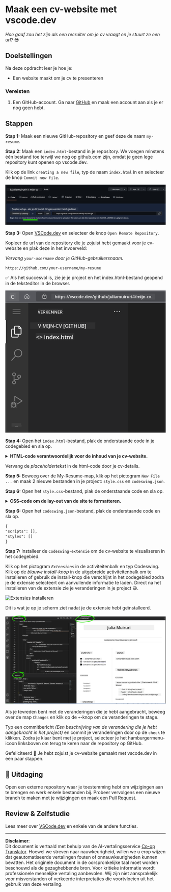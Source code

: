 <!--
CO_OP_TRANSLATOR_METADATA:
{
  "original_hash": "bd3aa6d2b879c30ea496c43aec1c49ed",
  "translation_date": "2025-08-29T01:03:15+00:00",
  "source_file": "8-code-editor/1-using-a-code-editor/assignment.md",
  "language_code": "nl"
}
-->
# Maak een cv-website met vscode.dev

_Hoe gaaf zou het zijn als een recruiter om je cv vraagt en je stuurt ze een url?_ 😎

<!----
TODO: voeg een optionele afbeelding toe
![Een code-editor gebruiken](../../../../translated_images/webdev101-vscode-dev.f53c14e8dad231ea09d9e07a2db4a01551d2dc6cdf21225038389e11156af023.nl.png)
> Sketchnote door [Auteur naam](https://example.com)
---->

<!---
## Pre-Lecture Quiz
[Pre-lecture quiz](https://ff-quizzes.netlify.app/web/quiz/3)
---->

## Doelstellingen

Na deze opdracht leer je hoe je:

- Een website maakt om je cv te presenteren

### Vereisten

1. Een GitHub-account. Ga naar [GitHub](https://github.com/) en maak een account aan als je er nog geen hebt.

## Stappen

**Stap 1:** Maak een nieuwe GitHub-repository en geef deze de naam `my-resume`.

**Stap 2:** Maak een `index.html`-bestand in je repository. We voegen minstens één bestand toe terwijl we nog op github.com zijn, omdat je geen lege repository kunt openen op vscode.dev.

Klik op de link `creating a new file`, typ de naam `index.html` in en selecteer de knop `Commit new file`.

![Maak een nieuw bestand op github.com](../../../../translated_images/new-file-github.com.c886796d800e8056561829a181be1382c5303da9d902d8b2dd82b68a4806e21f.nl.png)

**Stap 3:** Open [VSCode.dev](https://vscode.dev) en selecteer de knop `Open Remote Repository`.

Kopieer de url van de repository die je zojuist hebt gemaakt voor je cv-website en plak deze in het invoerveld:

_Vervang `your-username` door je GitHub-gebruikersnaam._

```
https://github.com/your-username/my-resume
```

✅ Als het succesvol is, zie je je project en het index.html-bestand geopend in de teksteditor in de browser.

![Maak een nieuw bestand](../../../../translated_images/project-on-vscode.dev.e79815a9a95ee7feac72ebe5c941c91279716be37c575dbdbf2f43bea2c7d8b6.nl.png)

**Stap 4:** Open het `index.html`-bestand, plak de onderstaande code in je codegebied en sla op.

<details>
    <summary><b>HTML-code verantwoordelijk voor de inhoud van je cv-website.</b></summary>
    
        <html>

            <head>
                <link href="style.css" rel="stylesheet">
                <link rel="stylesheet" href="https://cdnjs.cloudflare.com/ajax/libs/font-awesome/5.15.4/css/all.min.css">
                <title>Jouw Naam Hier!</title>
            </head>
            <body>
                <header id="header">
                    <!-- cv-header met je naam en titel -->
                    <h1>Jouw Naam Hier!</h1>
                    <hr>
                    Jouw Rol!
                    <hr>
                </header>
                <main>
                    <article id="mainLeft">
                        <section>
                            <h2>CONTACT</h2>
                            <!-- contactinformatie inclusief sociale media -->
                            <p>
                                <i class="fa fa-envelope" aria-hidden="true"></i>
                                <a href="mailto:username@domain.top-level domain">Schrijf hier je e-mailadres</a>
                            </p>
                            <p>
                                <i class="fab fa-github" aria-hidden="true"></i>
                                <a href="github.com/yourGitHubUsername">Schrijf hier je gebruikersnaam!</a>
                            </p>
                            <p>
                                <i class="fab fa-linkedin" aria-hidden="true"></i>
                                <a href="linkedin.com/yourLinkedInUsername">Schrijf hier je gebruikersnaam!</a>
                            </p>
                        </section>
                        <section>
                            <h2>VAARDIGHEDEN</h2>
                            <!-- jouw vaardigheden -->
                            <ul>
                                <li>Vaardigheid 1!</li>
                                <li>Vaardigheid 2!</li>
                                <li>Vaardigheid 3!</li>
                                <li>Vaardigheid 4!</li>
                            </ul>
                        </section>
                        <section>
                            <h2>OPLEIDING</h2>
                            <!-- jouw opleiding -->
                            <h3>Schrijf hier je opleiding!</h3>
                            <p>
                                Schrijf hier je onderwijsinstelling!
                            </p>
                            <p>
                                Start - Einddatum
                            </p>
                        </section>            
                    </article>
                    <article id="mainRight">
                        <section>
                            <h2>OVER</h2>
                            <!-- over jou -->
                            <p>Schrijf een stukje over jezelf!</p>
                        </section>
                        <section>
                            <h2>WERKERVARING</h2>
                            <!-- jouw werkervaring -->
                            <h3>Functietitel</h3>
                            <p>
                                Naam van de organisatie | Startmaand – Eindmaand
                            </p>
                            <ul>
                                    <li>Taak 1 - Schrijf wat je hebt gedaan!</li>
                                    <li>Taak 2 - Schrijf wat je hebt gedaan!</li>
                                    <li>Schrijf de resultaten/impact van je bijdrage</li>
                                    
                            </ul>
                            <h3>Functietitel 2</h3>
                            <p>
                                Naam van de organisatie | Startmaand – Eindmaand
                            </p>
                            <ul>
                                    <li>Taak 1 - Schrijf wat je hebt gedaan!</li>
                                    <li>Taak 2 - Schrijf wat je hebt gedaan!</li>
                                    <li>Schrijf de resultaten/impact van je bijdrage</li>
                                    
                            </ul>
                        </section>
                    </article>
                </main>
            </body>
        </html>
</details>

Vervang de _placeholdertekst_ in de html-code door je cv-details.

**Stap 5:** Beweeg over de My-Resume-map, klik op het pictogram `New File ...` en maak 2 nieuwe bestanden in je project: `style.css` en `codeswing.json`.

**Stap 6:** Open het `style.css`-bestand, plak de onderstaande code en sla op.

<details>
        <summary><b>CSS-code om de lay-out van de site te formatteren.</b></summary>
            
            body {
                font-family: 'Segoe UI', Tahoma, Geneva, Verdana, sans-serif;
                font-size: 16px;
                max-width: 960px;
                margin: auto;
            }
            h1 {
                font-size: 3em;
                letter-spacing: .6em;
                padding-top: 1em;
                padding-bottom: 1em;
            }

            h2 {
                font-size: 1.5em;
                padding-bottom: 1em;
            }

            h3 {
                font-size: 1em;
                padding-bottom: 1em;
            }
            main { 
                display: grid;
                grid-template-columns: 40% 60%;
                margin-top: 3em;
            }
            header {
                text-align: center;
                margin: auto 2em;
            }

            section {
                margin: auto 1em 4em 2em;
            }

            i {
                margin-right: .5em;
            }

            p {
                margin: .2em auto
            }

            hr {
                border: none;
                background-color: lightgray;
                height: 1px;
            }

            h1, h2, h3 {
                font-weight: 100;
                margin-bottom: 0;
            }
            #mainLeft {
                border-right: 1px solid lightgray;
            }
            
</details>

**Stap 6:** Open het `codeswing.json`-bestand, plak de onderstaande code en sla op.

    {
    "scripts": [],
    "styles": []
    }

**Stap 7:** Installeer de `Codeswing-extensie` om de cv-website te visualiseren in het codegebied.

Klik op het pictogram _`Extensions`_ in de activiteitenbalk en typ Codeswing. Klik op de _blauwe install-knop_ in de uitgebreide activiteitenbalk om te installeren of gebruik de install-knop die verschijnt in het codegebied zodra je de extensie selecteert om aanvullende informatie te laden. Direct na het installeren van de extensie zie je veranderingen in je project 😃.

![Extensies installeren](../../../../8-code-editor/images/install-extension.gif)

Dit is wat je op je scherm ziet nadat je de extensie hebt geïnstalleerd.

![Codeswing-extensie in actie](../../../../translated_images/after-codeswing-extension-pb.0ebddddcf73b550994947a9084e35e2836c713ae13839d49628e3c764c1cfe83.nl.png)

Als je tevreden bent met de veranderingen die je hebt aangebracht, beweeg over de map `Changes` en klik op de `+`-knop om de veranderingen te stage.

Typ een commitbericht _(Een beschrijving van de verandering die je hebt aangebracht in het project)_ en commit je veranderingen door op de `check` te klikken. Zodra je klaar bent met je project, selecteer je het hamburgermenu-icoon linksboven om terug te keren naar de repository op GitHub.

Gefeliciteerd 🎉 Je hebt zojuist je cv-website gemaakt met vscode.dev in een paar stappen.

## 🚀 Uitdaging

Open een externe repository waar je toestemming hebt om wijzigingen aan te brengen en werk enkele bestanden bij. Probeer vervolgens een nieuwe branch te maken met je wijzigingen en maak een Pull Request.

<!----
## Post-Lecture Quiz
[Post-lecture quiz](https://ff-quizzes.netlify.app/web/quiz/4)
---->

## Review & Zelfstudie

Lees meer over [VSCode.dev](https://code.visualstudio.com/docs/editor/vscode-web?WT.mc_id=academic-0000-alfredodeza) en enkele van de andere functies.

---

**Disclaimer**:  
Dit document is vertaald met behulp van de AI-vertalingsservice [Co-op Translator](https://github.com/Azure/co-op-translator). Hoewel we streven naar nauwkeurigheid, willen we u erop wijzen dat geautomatiseerde vertalingen fouten of onnauwkeurigheden kunnen bevatten. Het originele document in de oorspronkelijke taal moet worden beschouwd als de gezaghebbende bron. Voor kritieke informatie wordt professionele menselijke vertaling aanbevolen. Wij zijn niet aansprakelijk voor misverstanden of verkeerde interpretaties die voortvloeien uit het gebruik van deze vertaling.
